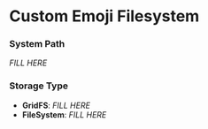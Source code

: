 # Custom Emoji Filesystem

### System Path

_FILL HERE_


### Storage Type

- **GridFS**: _FILL HERE_
- **FileSystem**: _FILL HERE_

